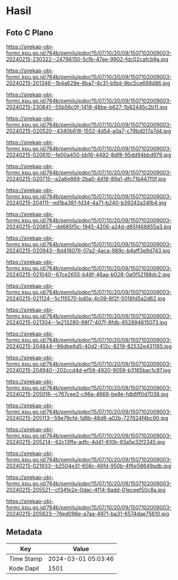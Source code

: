 # Hasil

## Foto C Plano

https://sirekap-obj-formc.kpu.go.id/764b/pemilu/pdpr/15/07/10/20/09/1507102009003-20240215-230322--24796150-5cfb-47ae-9902-fdc02cafcb9a.jpg

https://sirekap-obj-formc.kpu.go.id/764b/pemilu/pdpr/15/07/10/20/09/1507102009003-20240215-201346--1b4a629e-8ba7-4c31-b1bd-9bc5ce698d86.jpg

https://sirekap-obj-formc.kpu.go.id/764b/pemilu/pdpr/15/07/10/20/09/1507102009003-20240215-230841--55b56c0f-1418-48be-b627-1b62445c2b11.jpg

https://sirekap-obj-formc.kpu.go.id/764b/pemilu/pdpr/15/07/10/20/09/1507102009003-20240215-020520--4340b618-1552-4d54-a0a7-c79bd017a7d4.jpg

https://sirekap-obj-formc.kpu.go.id/764b/pemilu/pdpr/15/07/10/20/09/1507102009003-20240215-020610--fe00a450-bb16-4492-8df8-95dd94bbd979.jpg

https://sirekap-obj-formc.kpu.go.id/764b/pemilu/pdpr/15/07/10/20/09/1507102009003-20240215-020715--a2a6e869-2ba0-4d18-89a1-dfc71b447f0f.jpg

https://sirekap-obj-formc.kpu.go.id/764b/pemilu/pdpr/15/07/10/20/09/1507102009003-20240215-204111--ed1ba381-fd34-4a71-b240-b39242a24fb4.jpg

https://sirekap-obj-formc.kpu.go.id/764b/pemilu/pdpr/15/07/10/20/09/1507102009003-20240215-020857--dd685f5c-1945-4206-a24d-d85f468855a3.jpg

https://sirekap-obj-formc.kpu.go.id/764b/pemilu/pdpr/15/07/10/20/09/1507102009003-20240215-020943--8d416076-07a2-4aca-989c-b4aff3e9d743.jpg

https://sirekap-obj-formc.kpu.go.id/764b/pemilu/pdpr/15/07/10/20/09/1507102009003-20240215-021040--67ce2655-b48f-46aa-b028-0a0f52188dc2.jpg

https://sirekap-obj-formc.kpu.go.id/764b/pemilu/pdpr/15/07/10/20/09/1507102009003-20240215-021124--5c115570-bd0a-4c09-8f2f-5018fd5a2d62.jpg

https://sirekap-obj-formc.kpu.go.id/764b/pemilu/pdpr/15/07/10/20/09/1507102009003-20240215-021304--1e213280-98f7-407f-8fdb-852894615073.jpg

https://sirekap-obj-formc.kpu.go.id/764b/pemilu/pdpr/15/07/10/20/09/1507102009003-20240215-204844--98dbe6d5-40d2-412c-8219-82532e431165.jpg

https://sirekap-obj-formc.kpu.go.id/764b/pemilu/pdpr/15/07/10/20/09/1507102009003-20240215-204940--202ccd4d-ef59-4920-9059-b3165bac1c97.jpg

https://sirekap-obj-formc.kpu.go.id/764b/pemilu/pdpr/15/07/10/20/09/1507102009003-20240215-205016--c767cee2-c96a-4669-be8e-fdb6ff0d7038.jpg

https://sirekap-obj-formc.kpu.go.id/764b/pemilu/pdpr/15/07/10/20/09/1507102009003-20240215-205113--59e79cfd-1d8b-48d8-a02b-727624f4bc90.jpg

https://sirekap-obj-formc.kpu.go.id/764b/pemilu/pdpr/15/07/10/20/09/1507102009003-20240215-205214--62c13ffa-adfc-4d41-810b-93a5e32f2345.jpg

https://sirekap-obj-formc.kpu.go.id/764b/pemilu/pdpr/15/07/10/20/09/1507102009003-20240215-021933--b2504e31-658c-46fd-950b-4f6e58649adb.jpg

https://sirekap-obj-formc.kpu.go.id/764b/pemilu/pdpr/15/07/10/20/09/1507102009003-20240215-205521--cf34fe2e-0dac-4f14-8add-01eceef50c8a.jpg

https://sirekap-obj-formc.kpu.go.id/764b/pemilu/pdpr/15/07/10/20/09/1507102009003-20240215-205623--76ed098e-a7aa-4971-ba31-6574dae75610.jpg


## Metadata

| Key        | Value               |
| ---------- | ------------------- |
| Time Stamp | 2024-03-01 05:03:46 |
| Kode Dapil | 1501                |



